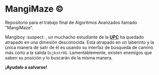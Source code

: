 # MangiMaze :copyright:

Repositorio para el trabajo final de Algoritmos Avanzados llamado "MangiMaze".

Mangiboy :suspect: , un muchacho estudiante de la [**UPC**](http://www.upc.edu.pe/) ha quedado atrapado en una dimesión desconocida. Esta atrapado en un laberinto y la única manera de salir de él es usando su interfaz de búsqueda de camino más corto a la salida `DijkstrOS`. Lamentablemente, existen enemigos que saben su posición y lo buscarán de la misma manera.

**¡Ayudalo a salvarse!**
